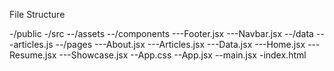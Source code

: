 File Structure

-/public
-/src
--/assets
--/components
---Footer.jsx
---Navbar.jsx
--/data
---articles.js
--/pages
---About.jsx
---Articles.jsx
---Data.jsx
---Home.jsx
---Resume.jsx
---Showcase.jsx
--App.css
--App.jsx
--main.jsx
-index.html
